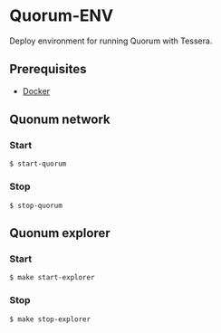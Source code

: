# Quorum-ENV

Deploy environment for running Quorum with Tessera.

## Prerequisites

- [Docker](https://docs.docker.com/install/)

## Quonum network

### Start

```
$ start-quorum
```

### Stop

```
$ stop-quorum
```

## Quonum explorer

### Start

```
$ make start-explorer
```

### Stop

```
$ make stop-explorer
```